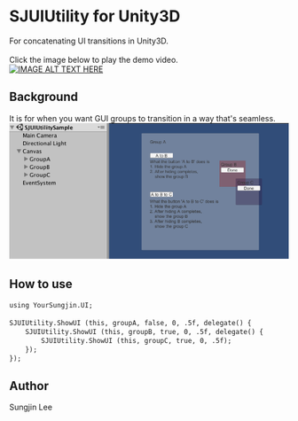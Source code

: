 # SJUIUtility for Unity3D
For concatenating UI transitions in Unity3D.<br>
<br>
Click the image below to play the demo video.<br>
[![IMAGE ALT TEXT HERE](https://img.youtube.com/vi/aevJOaQ7XhM/0.jpg)](https://youtu.be/aevJOaQ7XhM)

## Background
It is for when you want GUI groups to transition in a way that's seamless.
![image](ScreenCapture/UI%20hierarchy.png)

## How to use
```
using YourSungjin.UI;

SJUIUtility.ShowUI (this, groupA, false, 0, .5f, delegate() {
	SJUIUtility.ShowUI (this, groupB, true, 0, .5f, delegate() {
		SJUIUtility.ShowUI (this, groupC, true, 0, .5f); 
	});
});
```

## Author
Sungjin Lee
